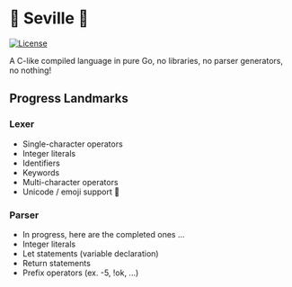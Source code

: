 # 🍇 Seville 🍇
[![License](https://img.shields.io/badge/License-MIT-blue.svg)](https://opensource.org/licenses/MIT)

A C-like compiled language in pure Go, no libraries, no parser generators, no nothing!

## Progress Landmarks
### Lexer
* Single-character operators
* Integer literals
* Identifiers
* Keywords
* Multi-character operators
* Unicode / emoji support 🌹

### Parser
* In progress, here are the completed ones ...
* Integer literals
* Let statements (variable declaration)
* Return statements
* Prefix operators (ex. -5, !ok, ...)
